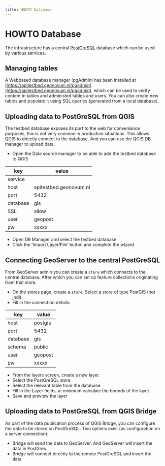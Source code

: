 ```yaml
---
title: HOWTO Database
---
```


# HOWTO Database

The infrastructure has a central [PostGreSQL](https://www.postgresql.org/) database which can be used by various services.

## Managing tables

A Webbased database manager (pgAdmin) has been installed at [https://apitestbed.geonovum.nl/pgadmin](https://apitestbed.geonovum.nl/pgadmin), which can be used to verify content in tables and administed tables and users. You can also create new tables and populate it using SQL queries (generated from a local database).

## Uploading data to PostGreSQL from QGIS

The testbed database exposes its port to the web for conveniance purposes, this is not very common in production situations. This allows QGIS to directly connect to the database. And you can use the QGIS DB manager to upload data.

- Open the Data source manager to be able to add the testbed database to QGIS

| key | value |
| --- | --- |
| service | |
| host | apitestbed.geonovum.nl |
| port | 5432 |
| database | gis |
| SSL | allow |
| user | geopost |
| pw | xxxxx |

- Open DB Manager and select the testbed database
- Click the 'Import Layer/File' button and complete the wizard

## Connecting GeoServer to the central PostGreSQL

From GeoServer admin you can create a `store` which connects to the central database. After which you can set up feature collections originating from that store.

- On the stores page, create a `store`. Select a store of type PostGIS (not jndi).
- Fill in the connection details:

| key | value |
| --- | --- |
| host | postgis |
| port | 5432 |
| database | gis |
| schema | public |
| user | geopost |
| pw | xxxxx |

- From the layers screen, create a new layer.
- Select the PostGreSQL store
- Select the relevant table from the database.
- Fill in the Layer fields, at minimum calculate the bounds of the layer.
- Save and preview the layer

## Uploading data to PostGreSQL from QGIS Bridge

As part of the data publication process of QGIS Bridge, you can configure the data to be stored on PostGreSQL. Two options exist (as configuration on a server connection):

- Bridge will send the data to GeoServer. And GeoServer will insert the data in PostGres.
- Bridge will connect directly to the remote PostGreSQL and insert the data
